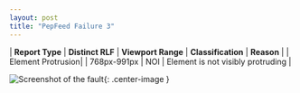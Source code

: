 ```yaml
---
layout: post
title: "PepFeed Failure 3"
---
```

| **Report Type** | **Distinct RLF** | **Viewport Range** | **Classification** | **Reason** |
| Element Protrusion|  | 768px-991px | NOI | Element is not visibly protruding | 

![Screenshot of the fault](../../../assets/images/PepFeed/fault3/overflow-Width879.png){: .center-image }